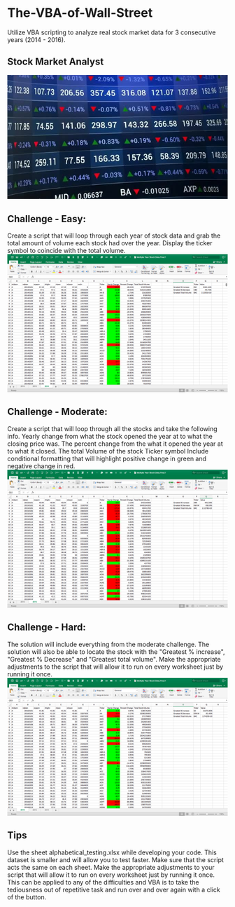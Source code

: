 # The-VBA-of-Wall-Street
Utilize VBA scripting to analyze real stock market data for 3 consecutive years (2014 - 2016). 

## Stock Market Analyst 
![alt tag](https://github.com/PetraLee2019/The-VBA-of-Wall-Street/blob/master/Stock%20Market.jpg?raw=true)

## Challenge - Easy:
Create a script that will loop through each year of stock data and grab the total amount of volume each stock had over the year.
Display the ticker symbol to coincide with the total volume.
![alt tag](https://github.com/PetraLee2019/The-VBA-of-Wall-Street/blob/master/Multiple%20Year%20Stock%20Data%202014.png?raw=true)

## Challenge - Moderate:
Create a script that will loop through all the stocks and take the following info.
Yearly change from what the stock opened the year at to what the closing price was.
The percent change from the what it opened the year at to what it closed.
The total Volume of the stock Ticker symbol Include conditional formatting that will highlight positive change in green and negative change in red.
![alt tag](https://github.com/PetraLee2019/The-VBA-of-Wall-Street/blob/master/Multiple%20Year%20Stock%20Data%202015.png?raw=true)

## Challenge - Hard:
The solution will include everything from the moderate challenge.
The solution will also be able to locate the stock with the "Greatest % increase", "Greatest % Decrease" and "Greatest total volume".
Make the appropriate adjustments to the script that will allow it to run on every worksheet just by running it once.
![alt tag](https://github.com/PetraLee2019/The-VBA-of-Wall-Street/blob/master/Multiple%20Year%20Stock%20Data%202016.png?raw=true)

## Tips
Use the sheet alphabetical_testing.xlsx while developing your code. This dataset is smaller and will allow you
to test faster. Make sure that the script acts the same on each sheet. Make the appropriate adjustments to your script that will allow it to run on every worksheet just by running it once. This can be applied to any of the difficulties and VBA is to take the tediousness out of repetitive task and run over and over again with a click of the button.
